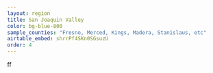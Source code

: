 ```yaml
---
layout: region
title: San Joaquin Valley
color: bg-blue-800
sample_counties: "Fresno, Merced, Kings, Madera, Stanislaus, etc"
airtable_embed: shrrPf4SKn0SGsuzU
order: 4
---
```


ff

